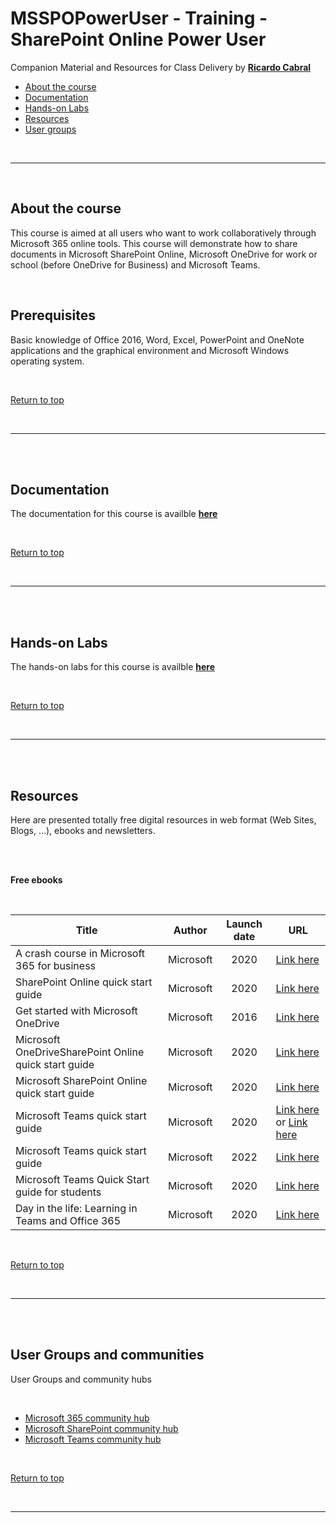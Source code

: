 <a id="top" />


# MSSPOPowerUser - Training - SharePoint Online Power User

Companion Material and Resources for Class Delivery by [**Ricardo Cabral**](https://www.rramoscabral.com)



- [About the course](#about-the-course)
- [Documentation](#ocumentation)
- [Hands-on Labs](#hands-on-labs)
- [Resources](#resources)
- [User groups](#usergroups)



<br/>

---

<br/>

<a id="about-the-course" />

## About the course

This course is aimed at all users who want to work collaboratively through Microsoft 365 online tools. This course will demonstrate how to share documents in Microsoft SharePoint Online, Microsoft OneDrive for work or school (before OneDrive for Business) and Microsoft Teams.

<br/>

## Prerequisites

Basic knowledge of Office 2016, Word, Excel, PowerPoint and OneNote applications and the graphical environment and Microsoft Windows operating system.


<br/>

[Return to top](#top)

<br/>

---

<br/>

<a id="documentation" />

<br/>
 
 
## Documentation

The documentation for this course is availble [**here**](./Docs/README.md)


<br/>

[Return to top](#top)

<br/>

---

<br/>


<a id="hands-on-labs" />

<br/>
 
 
## Hands-on Labs

The hands-on labs for this course is availble [**here**](./Hands-on-Labs/README.md)




<br/>

[Return to top](#top)

<br/>

---

<br/>

<a id="resources" />

<br/>

## Resources

Here are presented totally free digital resources in web format (Web Sites, Blogs, ...), ebooks and newsletters.


<br/>



<br/>

**Free ebooks**

<br/>

| Title | Author | Launch date | URL |
| --- | --- | :---: | --- | 
| A crash course in Microsoft 365 for business | Microsoft | 2020 | [Link here](https://clouddamcdnprodep.azureedge.net/gdc/gdc6YwuOS/original) 
| SharePoint Online quick start guide | Microsoft | 2020 | [Link here](https://download.microsoft.com/download/C/3/4/C3468197-CE05-4738-A1D4-707B4738723A/SPO%20QS.pdf)|
|Get started with Microsoft OneDrive | Microsoft | 2016 |  [Link here](https://download.microsoft.com/download/C/1/3/C13BEF63-BE65-415B-97D0-2C7506AE475E/Getting%20started%20with%20OneDrive.pdf)
| Microsoft OneDriveSharePoint Online quick start guide | Microsoft | 2020 | [Link here](https://download.microsoft.com/download/1/8/B/18B4B34F-13A5-4B65-A56B-CBE99DD4F63D/OneDrive%20QS.pdf)|
| Microsoft SharePoint Online quick start guide | Microsoft | 2020 | [Link here](https://download.microsoft.com/download/C/3/4/C3468197-CE05-4738-A1D4-707B4738723A/SPO%20QS.pdf)|
| Microsoft Teams quick start guide | Microsoft | 2020 | [Link here](https://download.microsoft.com/download/D/9/F/D9FE8B9E-22F5-47BF-A1AB-09539C41FCD0/Teams%20QS.pdf) or [Link here](https://pulse.microsoft.com/uploads/prod/2020/03/Microsoft_Teams_Quickstart.pdf) |
| Microsoft Teams quick start guide | Microsoft | 2022 | [Link here](https://download.microsoft.com/download/D/9/F/D9FE8B9E-22F5-47BF-A1AB-09539C41FCD0/CC1595_MSTeams_QuickStartGuide_EN_Final_4.18.22.pdf)|
| Microsoft Teams Quick Start guide for students | Microsoft | 2020 | [Link here](https://go.microsoft.com/fwlink/?linkid=2131456) |
| Day in the life: Learning in Teams and Office 365 | Microsoft | 2020 | [Link here](https://go.microsoft.com/fwlink/?linkid=2131293) |


<br/>

[Return to top](#top)

<br/>

---

<br/>

<a id="usergroups" />

<br/>

## User Groups and communities

User Groups and community hubs

<br/>

- [Microsoft 365 community hub](https://techcommunity.microsoft.com/t5/microsoft-365/ct-p/microsoft365)
- [Microsoft SharePoint community hub](https://techcommunity.microsoft.com/t5/sharepoint/ct-p/SharePoint)
- [Microsoft Teams community hub](https://techcommunity.microsoft.com/t5/microsoft-teams/ct-p/MicrosoftTeams)



<br/>

[Return to top](#top)

<br/>

---

<br/>
